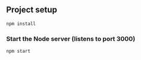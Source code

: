 ## Project setup
```
npm install
```

### Start the Node server (listens to port 3000)
```
npm start
```
